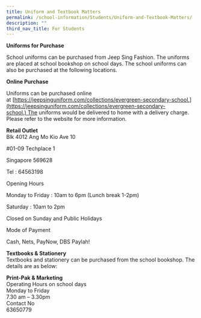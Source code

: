 ```yaml
---
title: Uniform and Textbook Matters
permalink: /school-information/Students/Uniform-and-Textbook-Matters/
description: ""
third_nav_title: For Students
---
```

**Uniforms for Purchase**

School uniforms can be purchased from Jeep Sing Fashion. The uniforms are placed at school bookshop on school days. The school uniforms can also be purchased at the following locations.

**Online Purchase**

Uniforms can be purchased online at [https://jeepsinguniform.com/collections/evergreen-secondary-school.](https://jeepsinguniform.com/collections/evergreen-secondary-school.) The uniforms would be delivered to home with a delivery charge. Please refer to the website for more information.

**Retail Outlet**  
Blk 4012 Ang Mo Kio Ave 10

#01-09 Techplace 1

Singapore 569628

Tel : 64563198

Opening Hours

Monday to Friday : 10am to 6pm (Lunch break 1-2pm)

Saturday : 10am to 2pm

Closed on Sunday and Public Holidays

Mode of Payment

Cash, Nets, PayNow, DBS Paylah!

**Textbooks & Stationery**  
Textbooks and stationery can be purchased from the school bookshop. The details are as below:

**Print-Pak & Marketing**   
Operating Hours on school days  
Monday to Friday  
7.30 am – 3.30pm  
Contact No  
63650779